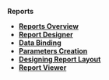 <strong>Reports<strong>
​        

<ul>
	<li><a href="/articles/38_reports/01_reports_overview.md">Reports Overview</a></li>
	<li><a href="/articles/38_reports/02_create_new_report.md">Report Designer</a></li>
	<li><a href="/articles/38_reports/03_data_binding.md">Data Binding</a></li>
	<li><a href="/articles/38_reports/04_parameters_creation.md">Parameters Creation</a></li>
	<li><a href="/articles/38_reports/05_design_report_layout.md">Designing Report Layout</a></li>
	<li><a href="/articles/38_reports/06_report_viewer.md">Report Viewer</a></li>
</ul>
